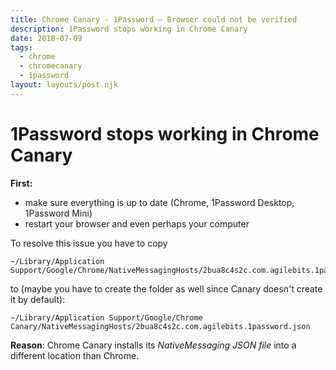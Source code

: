 ```yaml
---
title: Chrome Canary - 1Password – Browser could not be verified
description: 1Password stops working in Chrome Canary
date: 2018-07-09
tags:
  - chrome
  - chromecanary
  - 1password
layout: layouts/post.njk
---
```

# 1Password stops working in Chrome Canary

**First:**

- make sure everything is up to date (Chrome, 1Password Desktop, 1Password Mini)
- restart your browser and even perhaps your computer

To resolve this issue you have to copy

```
~/Library/Application Support/Google/Chrome/NativeMessagingHosts/2bua8c4s2c.com.agilebits.1password.json
```

to (maybe you have to create the folder as well since Canary doesn't create it by default):

```
~/Library/Application Support/Google/Chrome Canary/NativeMessagingHosts/2bua8c4s2c.com.agilebits.1password.json
```

**Reason**: Chrome Canary installs its *NativeMessaging JSON file* into a different location than Chrome.
